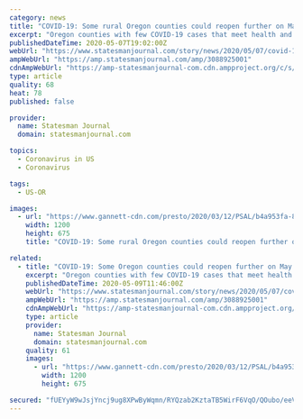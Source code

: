 ```yaml
---
category: news
title: "COVID-19: Some rural Oregon counties could reopen further on May 15, Gov. Brown says"
excerpt: "Oregon counties with few COVID-19 cases that meet health and safety prerequisites can apply to enter phase one of the plan to reopen Oregon."
publishedDateTime: 2020-05-07T19:02:00Z
webUrl: "https://www.statesmanjournal.com/story/news/2020/05/07/covid-19-some-rural-oregon-counties-could-reopen-further-may-15-gov-kate-brown-coronavirus/3088925001/"
ampWebUrl: "https://amp.statesmanjournal.com/amp/3088925001"
cdnAmpWebUrl: "https://amp-statesmanjournal-com.cdn.ampproject.org/c/s/amp.statesmanjournal.com/amp/3088925001"
type: article
quality: 68
heat: 78
published: false

provider:
  name: Statesman Journal
  domain: statesmanjournal.com

topics:
  - Coronavirus in US
  - Coronavirus

tags:
  - US-OR

images:
  - url: "https://www.gannett-cdn.com/presto/2020/03/12/PSAL/b4a953fa-81df-4a41-ba9a-f0e3a11b8f0c-AP20072675288257.jpg?auto=webp&crop=4744,2669,x0,y339&format=pjpg&width=1200"
    width: 1200
    height: 675
    title: "COVID-19: Some rural Oregon counties could reopen further on May 15, Gov. Brown says"

related:
  - title: "COVID-19: Some Oregon counties could reopen further on May 15, Gov. Brown says"
    excerpt: "Oregon counties with few COVID-19 cases that meet health and safety prerequisites can apply to enter phase one of the plan to reopen Oregon."
    publishedDateTime: 2020-05-09T11:46:00Z
    webUrl: "https://www.statesmanjournal.com/story/news/2020/05/07/covid-19-some-rural-oregon-counties-could-reopen-further-may-15-gov-kate-brown-coronavirus/3088925001/"
    ampWebUrl: "https://amp.statesmanjournal.com/amp/3088925001"
    cdnAmpWebUrl: "https://amp-statesmanjournal-com.cdn.ampproject.org/c/s/amp.statesmanjournal.com/amp/3088925001"
    type: article
    provider:
      name: Statesman Journal
      domain: statesmanjournal.com
    quality: 61
    images:
      - url: "https://www.gannett-cdn.com/presto/2020/03/12/PSAL/b4a953fa-81df-4a41-ba9a-f0e3a11b8f0c-AP20072675288257.jpg?auto=webp&crop=4744,2669,x0,y339&format=pjpg&width=1200"
        width: 1200
        height: 675

secured: "fUEYyW9wJsjYncj9ug8XPwByWqmn/RYQzab2KztaTB5WirF6VqO/QOubo/eeV4wv6wzcKnXSfOkundcfAx2O41Ce19d7d4pStpgxSF8+USx5tc4zgMlEImmYYsx3aclxQuSImVIjopwcCNnqsu7BA+nbd0ggT688jcL9FbblMjeXZD/ICjovKHYQ6PuoAwGE50Btd939i0eZqwcvTe+S+6pW/JlLQIKAtHTZe5X9Dtd4rh505FrmdYSZqVbVs/LVMFegBVXsrjZONS6Zi71TSrN5arRZdCxIhaujM7p8AQgbK46XZjASKrHkx5VufAZ5;rGqmXNuJleY6W3O1dvt/og=="
---
```


